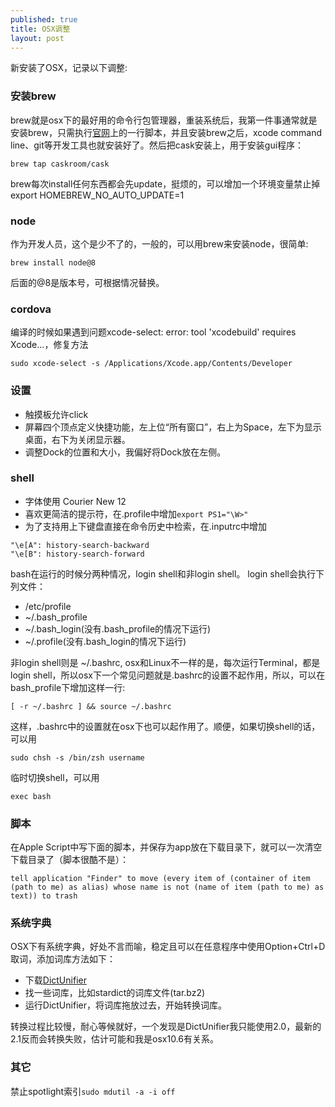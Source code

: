 ```yaml
---
published: true
title: OSX调整
layout: post
---
```

新安装了OSX，记录以下调整:

### 安装brew

brew就是osx下的最好用的命令行包管理器，重装系统后，我第一件事通常就是安装brew，只需执行[官网](http://brew.sh)上的一行脚本，并且安装brew之后，xcode command line、git等开发工具也就安装好了。然后把cask安装上，用于安装gui程序：

```
brew tap caskroom/cask
```

brew每次install任何东西都会先update，挺烦的，可以增加一个环境变量禁止掉 export HOMEBREW_NO_AUTO_UPDATE=1

### node

作为开发人员，这个是少不了的，一般的，可以用brew来安装node，很简单:

```
brew install node@8
```
后面的@8是版本号，可根据情况替换。

### cordova

编译的时候如果遇到问题xcode-select: error: tool 'xcodebuild' requires Xcode...，修复方法

```
sudo xcode-select -s /Applications/Xcode.app/Contents/Developer
```

### 设置
- 触摸板允许click
- 屏幕四个顶点定义快捷功能，左上位“所有窗口”，右上为Space，左下为显示桌面，右下为关闭显示器。
- 调整Dock的位置和大小，我偏好将Dock放在左侧。


### shell
- 字体使用 Courier New 12
- 喜欢更简洁的提示符，在.profile中增加```export PS1="\W>"```
- 为了支持用上下键盘直接在命令历史中检索，在.inputrc中增加

```
"\e[A": history-search-backward
"\e[B": history-search-forward
```

bash在运行的时候分两种情况，login shell和非login shell。
login shell会执行下列文件：

* /etc/profile
* ~/.bash_profile
* ~/.bash_login(没有.bash_profile的情况下运行)
* ~/.profile(没有.bash_login的情况下运行) 

非login shell则是 ~/.bashrc, osx和Linux不一样的是，每次运行Terminal，都是login shell，所以osx下一个常见问题就是.bashrc的设置不起作用，所以，可以在bash_profile下增加这样一行:

```
[ -r ~/.bashrc ] && source ~/.bashrc
```

这样，.bashrc中的设置就在osx下也可以起作用了。顺便，如果切换shell的话，可以用 
```
sudo chsh -s /bin/zsh username
```
临时切换shell，可以用
```
exec bash
```

### 脚本

在Apple Script中写下面的脚本，并保存为app放在下载目录下，就可以一次清空下载目录了（脚本很酷不是）：

```
tell application "Finder" to move (every item of (container of item (path to me) as alias) whose name is not (name of item (path to me) as text)) to trash
```

### 系统字典
OSX下有系统字典，好处不言而喻，稳定且可以在任意程序中使用Option+Ctrl+D取词，添加词库方法如下：

- 下载[DictUnifier](http://code.google.com/p/mac-dictionary-kit/)
- 找一些词库，比如stardict的词库文件(tar.bz2)
- 运行DictUnifier，将词库拖放过去，开始转换词库。

转换过程比较慢，耐心等候就好，一个发现是DictUnifier我只能使用2.0，最新的2.1反而会转换失败，估计可能和我是osx10.6有关系。

### 其它

禁止spotlight索引```sudo mdutil -a -i off```
